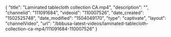 {
    "title": "Laminated tablecloth collection CA.mp4",
    "description": "",
    "channelid": "111091684",
    "videoid": "110007526",
    "date_created": "1502525748",
    "date_modified": "1504049170",
    "type": "captivate",
    "layout": "channelVideo",
    "url": "\/bbbusa-latest-videos\/laminated-tablecloth-collection-ca-mp4\/111091684-110007526"
}